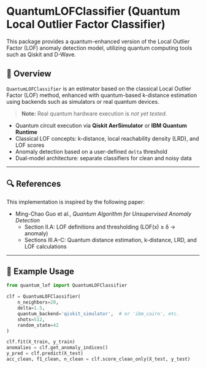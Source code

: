 # QuantumLOFClassifier (Quantum Local Outlier Factor Classifier)

This package provides a quantum-enhanced version of the Local Outlier Factor (LOF) anomaly detection model, utilizing quantum computing tools such as Qiskit and D-Wave.

## 📘 Overview

`QuantumLOFClassifier` is an estimator based on the classical Local Outlier Factor (LOF) method, enhanced with quantum-based k-distance estimation using backends such as simulators or real quantum devices.  
> **Note:** Real quantum hardware execution is *not yet tested*.

- Quantum circuit execution via **Qiskit AerSimulator** or **IBM Quantum Runtime**
- Classical LOF concepts: k-distance, local reachability density (LRD), and LOF scores
- Anomaly detection based on a user-defined `delta` threshold
- Dual-model architecture: separate classifiers for clean and noisy data

---

## 🔍 References

This implementation is inspired by the following paper:

- Ming-Chao Guo et al., *Quantum Algorithm for Unsupervised Anomaly Detection*  
  - Section II.A: LOF definitions and thresholding (LOF(x) ≥ δ → anomaly)  
  - Sections III.A–C: Quantum distance estimation, k-distance, LRD, and LOF calculations

---

## 🚀 Example Usage

```python
from quantum_lof import QuantumLOFClassifier

clf = QuantumLOFClassifier(
    n_neighbors=20,
    delta=1.5,
    quantum_backend='qiskit_simulator',  # or 'ibm_cairo', etc.
    shots=512,
    random_state=42
)

clf.fit(X_train, y_train)
anomalies = clf.get_anomaly_indices()
y_pred = clf.predict(X_test)
acc_clean, f1_clean, n_clean = clf.score_clean_only(X_test, y_test)
